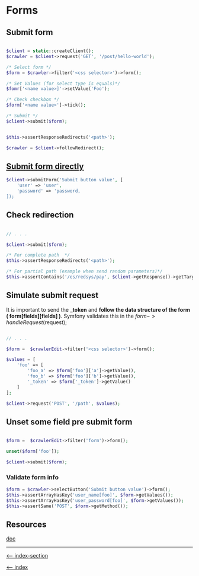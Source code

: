 # Forms

## Submit form

```php

$client = static::createClient();
$crawler = $client->request('GET', '/post/hello-world');

/* Select form */
$form = $crawler->filter('<css selector>')->form();

/* Set Values (for select type is equals)*/
$fomr['<name value>]'->setValue('Foo');

/* Check checkbox */
$form['<name value>']->tick();

/* Submit */
$client->submit($form);


$this->assertResponseRedirects('<path>');

$crawler = $client->followRedirect();
```

## [Submit form directly](https://symfony.com/doc/5.4/testing.html#submitting-forms)

```php
$client->submitForm('Submit button value', [
    'user' => 'user',
    'password' => 'password,
]);
```

## Check redirection

```php

// . . .

$client->submit($form);

/* For complete path  */
$this->assertResponseRedirects('<path>');

/* For partial path (example when send random parameters)*/
$this->assertContains('/es/redsys/pay', $client->getResponse()->getTargetUrl());
```

## Simulate submit request

It is important to send the **\_token** and **follow the data structure of the form ( form[fields][fields] )**.
Symfony validates this in the $form->handleRequest($request);

```php

// . . .

$form =  $crawlerEdit->filter('<css selector>')->form();

$values = [
    'foo' => [
        'foo_a' => $form['foo']['a']->getValue(),
        'foo_b' => $form['foo']['b']->getValue(),
        '_token' => $form['_token']->getValue()
    ]
];

$client->request('POST', '/path', $values);

```

## Unset some field pre submit form

```php

$form =  $crawlerEdit->filter('form')->form();

unset($form['foo']);

$client->submit($form);

```

### Validate form info

```php
$form = $crawler->selectButton('Submit button value')->form();
$this->assertArrayHasKey('user_name[foo]', $form->getValues());
$this->assertArrayHasKey('user_password[foo]', $form->getValues());
$this->assertSame('POST', $form->getMethod());
```

## Resources

[doc](https://symfony.com/doc/current/components/dom_crawler.html#forms)

---

[<-- index-section](/testing/index.md)

[<-- index](/README.md)
